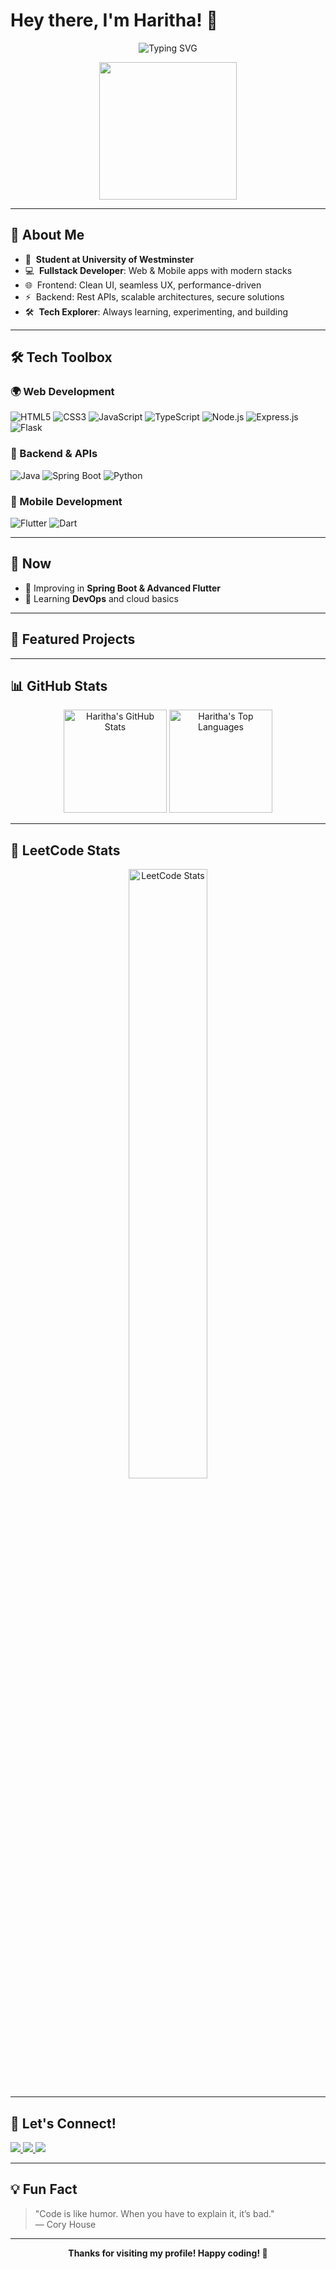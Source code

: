 # Hey there, I'm Haritha! 👋

<p align="center">
  <img src="https://readme-typing-svg.demolab.com?font=Fira+Code&weight=500&size=24&pause=1000&color=3FF3A7&vCenter=true&width=480&lines=Fullstack+%7C+Mobile+Dev+%7C+UI%2FUX" alt="Typing SVG" />
</p>

<p align="center">
  <img src="https://media.giphy.com/media/qgQUggAC3Pfv687qPC/giphy.gif" width="220" />
</p>

---

## 🚀 About Me

- 🏫 &nbsp;**Student at University of Westminster**
- 💻 &nbsp;**Fullstack Developer**: Web & Mobile apps with modern stacks
- 🌐 &nbsp;Frontend: Clean UI, seamless UX, performance-driven
- ⚡ &nbsp;Backend: Rest APIs, scalable architectures, secure solutions
- 🛠️ &nbsp;**Tech Explorer**: Always learning, experimenting, and building

---

## 🛠️ Tech Toolbox

### 🌍 Web Development
![HTML5](https://img.shields.io/badge/-HTML5-E34F26?style=flat-square&logo=html5&logoColor=white)
![CSS3](https://img.shields.io/badge/-CSS3-1572B6?style=flat-square&logo=css3&logoColor=white)
![JavaScript](https://img.shields.io/badge/-JavaScript-F7DF1E?style=flat-square&logo=javascript&logoColor=black)
![TypeScript](https://img.shields.io/badge/-TypeScript-3178C6?style=flat-square&logo=typescript&logoColor=white)
![Node.js](https://img.shields.io/badge/-Node.js-339933?style=flat-square&logo=node.js&logoColor=white)
![Express.js](https://img.shields.io/badge/-Express.js-000000?style=flat-square&logo=express&logoColor=white)
![Flask](https://img.shields.io/badge/-Flask-000000?style=flat-square&logo=flask&logoColor=white)

### 🧩 Backend & APIs
![Java](https://img.shields.io/badge/-Java-007396?style=flat-square&logo=java&logoColor=white)
![Spring Boot](https://img.shields.io/badge/-Spring%20Boot-6DB33F?style=flat-square&logo=spring-boot&logoColor=white)
![Python](https://img.shields.io/badge/-Python-3776AB?style=flat-square&logo=python&logoColor=white)

### 📱 Mobile Development
![Flutter](https://img.shields.io/badge/-Flutter-02569B?style=flat-square&logo=flutter&logoColor=white)
![Dart](https://img.shields.io/badge/-Dart-0175C2?style=flat-square&logo=dart&logoColor=white)

---

## 🌱 Now

- 🚀 Improving in **Spring Boot & Advanced Flutter**
- 🧠 Learning **DevOps** and cloud basics

---

## 🌟 Featured Projects

<!-- 
Highlight your best work! Uncomment and fill in your real projects.
- [Project Name](repo-link) – Short description, tech used, and maybe a star badge!
- [Another Project](repo-link) – Why it's awesome.
-->

---

## 📊 GitHub Stats

<p align="center">
  <img src="https://github-readme-stats.vercel.app/api?username=Haritha0705&show_icons=true&theme=radical" alt="Haritha's GitHub Stats" height="165">
  <img src="https://github-readme-stats.vercel.app/api/top-langs/?username=Haritha0705&layout=compact&theme=radical" alt="Haritha's Top Languages" height="165">
</p>

---

## 🧠 LeetCode Stats

<div align="center">

  <a href="https://leetcode.com/Haritha0705" target="_blank">
    <img src="https://leetcard.jacoblin.cool/Haritha0705?theme=dark&ext=contest" alt="LeetCode Stats" width="50%" style="border-radius: 12px; box-shadow: 0 0 15px rgba(255,255,255,0.1);" />
  </a>

</div>

---


## 🔗 Let's Connect!

<p>
  <a href="https://www.linkedin.com/in/haritha-wikramasinha-11ab05271" target="_blank">
    <img src="https://img.shields.io/badge/-LinkedIn-0077B5?style=flat-square&logo=linkedin&logoColor=white"/>
  </a>
  <a href="https://haritha-portfolio.vercel.app/" target="_blank">
    <img src="https://img.shields.io/badge/-Portfolio-24292E?style=flat-square&logo=github&logoColor=white"/>
  </a>
  <a href="https://leetcode.com/u/haritha0705/" target="_blank">
    <img src="https://img.shields.io/badge/-LeetCode-FFA116?logo=leetcode&style=flat-square"/>
  </a>
</p>

---

## 💡 Fun Fact

> "Code is like humor. When you have to explain it, it’s bad."  
> — Cory House

---

<p align="center">
  <b>Thanks for visiting my profile! Happy coding! 🚀</b>
</p>
